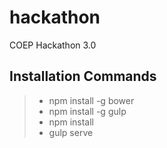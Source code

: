 # hackathon
COEP Hackathon 3.0

## Installation Commands

> - npm install -g bower
> - npm install -g gulp
> - npm install
> - gulp serve
